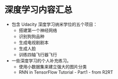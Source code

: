 # 深度学习内容汇总


+ 包含 Udacity 深度学习纳米学位的五个项目：
  - 搭建第一个神经网络
  - 识别狗狗品种
  - 生成电视剧剧本
  - 生成人脸
  - 训练四轴飞行器飞行
+ 一些深度学习的个人补充练习。
  - 使用小数据集来建立强大的图片分类
  - RNN in TensorFlow Tutorial - Part1 - from R2RT 
